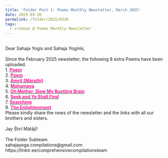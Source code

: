 ```yaml
---
title: 'Folder Post 1: Poems Monthly Newsletter, March 2025'
date: 2025-03-26
permalink: /folder/2025/0326
tags:
  - crimson @ Poems Monthly Newsletter
---
```


<p>
<br>
Dear Sahaja Yogis and Sahaja Yoginīs,<br>
<br>
Since the February 2025 newsletter, the following 8 extra Poems have been uploaded.<br>
1. <a href="https://seven-teams.github.io/folder/1990-1201-A-1991-0300-DCB-USA-P9"> <font color="DeepPink"><b>Poem</b></font></a><br>
2. <a href="https://seven-teams.github.io/folder/1990-1201-B-1991-0300-DCB-USA-P9"> <font color="DeepPink"><b>Poem</b></font></a><br>
3. <a href="https://seven-teams.github.io/folder/2010-0801-AP-Amrit-Marathi"> <font color="DeepPink"><b>Amrit (Marathi)</b></font></a><br>
4. <a href="https://seven-teams.github.io/folder/2025-0325-DE-Mahamaya"> <font color="DeepPink"><b>Mahamaya</b></font></a><br>
5. <a href="https://seven-teams.github.io/folder/1991-0701-Oh-Mother-1991-0700-DCB-USA-P9"> <font color="DeepPink"><b>Oh Mother, Slow My Bustling Brain</b></font></a><br>
6. <a href="https://seven-teams.github.io/folder/1990-1201-S-Seek-and-Ye-Shall-Find-1990-1200-DCB-USA-P15"> <font color="DeepPink"><b>Seek and Ye Shall Find</b></font></a><br>
7. <a href="https://seven-teams.github.io/folder/1989-1101-SMG-Searching-1989-1100-DCB-USA-P20"> <font color="DeepPink"><b>Searching</b></font></a><br>
8. <a href="https://seven-teams.github.io/folder/1991-0701-The-Enlightenment-1991-0700-DCB-USA-P10"> <font color="DeepPink"><b>The Enlightenment</b></font></a><br>
Please kindly share the news of the newsletter and the links with all our brothers and sisters.<br>
<br>
Jay Śhrī Mātājī!<br>
<br>
The Folder Subteam<br>
sahajayoga.compilations@gmail.com<br>
https://linktr.ee/comprehensivecompilationsteam<br>
</p>